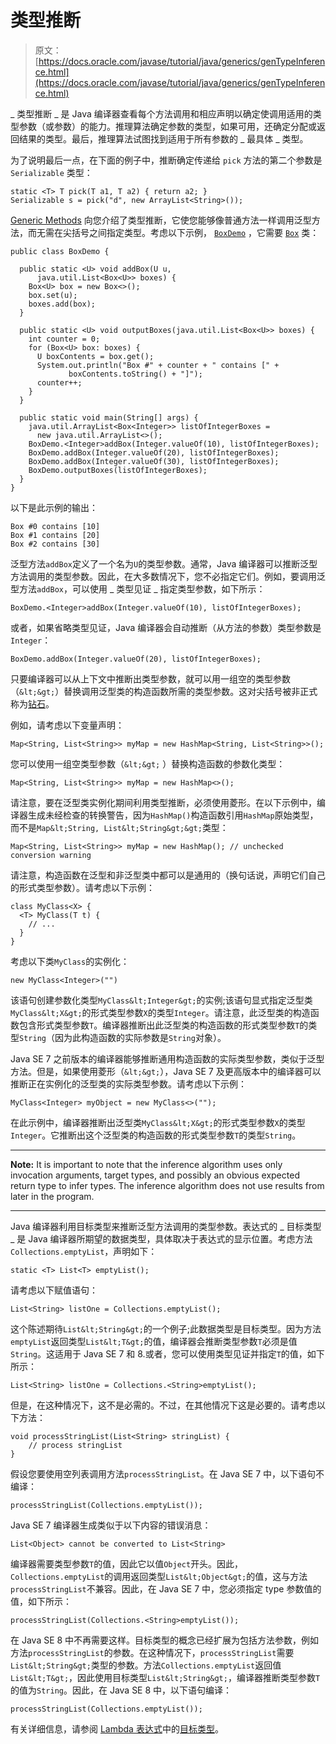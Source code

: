# 类型推断

> 原文： [https://docs.oracle.com/javase/tutorial/java/generics/genTypeInference.html](https://docs.oracle.com/javase/tutorial/java/generics/genTypeInference.html)

_ 类型推断 _ 是 Java 编译器查看每个方法调用和相应声明以确定使调用适用的类型参数（或参数）的能力。推理算法确定参数的类型，如果可用，还确定分配或返回结果的类型。最后，推理算法试图找到适用于所有参数的 _ 最具体 _ 类型。

为了说明最后一点，在下面的例子中，推断确定传递给 `pick` 方法的第二个参数是 `Serializable` 类型：

```
static <T> T pick(T a1, T a2) { return a2; }
Serializable s = pick("d", new ArrayList<String>());

```

[Generic Methods](methods.html) 向您介绍了类型推断，它使您能够像普通方法一样调用泛型方法，而无需在尖括号之间指定类型。考虑以下示例， [`BoxDemo`](examples/BoxDemo.java) ，它需要 [`Box`](examples/Box.java) 类：

```
public class BoxDemo {

  public static <U> void addBox(U u, 
      java.util.List<Box<U>> boxes) {
    Box<U> box = new Box<>();
    box.set(u);
    boxes.add(box);
  }

  public static <U> void outputBoxes(java.util.List<Box<U>> boxes) {
    int counter = 0;
    for (Box<U> box: boxes) {
      U boxContents = box.get();
      System.out.println("Box #" + counter + " contains [" +
             boxContents.toString() + "]");
      counter++;
    }
  }

  public static void main(String[] args) {
    java.util.ArrayList<Box<Integer>> listOfIntegerBoxes =
      new java.util.ArrayList<>();
    BoxDemo.<Integer>addBox(Integer.valueOf(10), listOfIntegerBoxes);
    BoxDemo.addBox(Integer.valueOf(20), listOfIntegerBoxes);
    BoxDemo.addBox(Integer.valueOf(30), listOfIntegerBoxes);
    BoxDemo.outputBoxes(listOfIntegerBoxes);
  }
}

```

以下是此示例的输出：

```
Box #0 contains [10]
Box #1 contains [20]
Box #2 contains [30]

```

泛型方法`addBox`定义了一个名为`U`的类型参数。通常，Java 编译器可以推断泛型方法调用的类型参数。因此，在大多数情况下，您不必指定它们。例如，要调用泛型方法`addBox`，可以使用 _ 类型见证 _ 指定类型参数，如下所示：

```
BoxDemo.<Integer>addBox(Integer.valueOf(10), listOfIntegerBoxes);

```

或者，如果省略类型见证，Java 编译器会自动推断（从方法的参数）类型参数是`Integer`：

```
BoxDemo.addBox(Integer.valueOf(20), listOfIntegerBoxes);

```

只要编译器可以从上下文中推断出类型参数，就可以用一组空的类型参数（`&lt;&gt;`）替换调用泛型类的构造函数所需的类型参数。这对尖括号被非正式称为[钻石](types.html#diamond)。

例如，请考虑以下变量声明：

```
Map<String, List<String>> myMap = new HashMap<String, List<String>>();

```

您可以使用一组空类型参数（`&lt;&gt;` ）替换构造函数的参数化类型：

```
Map<String, List<String>> myMap = new HashMap<>();

```

请注意，要在泛型类实例化期间利用类型推断，必须使用菱形。在以下示例中，编译器生成未经检查的转换警告，因为`HashMap()`构造函数引用`HashMap`原始类型，而不是`Map&lt;String, List&lt;String&gt;&gt;`类型：

```
Map<String, List<String>> myMap = new HashMap(); // unchecked conversion warning

```

请注意，构造函数在泛型和非泛型类中都可以是通用的（换句话说，声明它们自己的形式类型参数）。请考虑以下示例：

```
class MyClass<X> {
  <T> MyClass(T t) {
    // ...
  }
}

```

考虑以下类`MyClass`的实例化：

```
new MyClass<Integer>("")

```

该语句创建参数化类型`MyClass&lt;Integer&gt;`的实例;该语句显式指定泛型类`MyClass&lt;X&gt;`的形式类型参数`X`的类型`Integer`。请注意，此泛型类的构造函数包含形式类型参数`T`。编译器推断出此泛型类的构造函数的形式类型参数`T`的类型`String`（因为此构造函数的实际参数是`String`对象）。

Java SE 7 之前版本的编译器能够推断通用构造函数的实际类型参数，类似于泛型方法。但是，如果使用菱形（`&lt;&gt;`），Java SE 7 及更高版本中的编译器可以推断正在实例化的泛型类的实际类型参数。请考虑以下示例：

```
MyClass<Integer> myObject = new MyClass<>("");

```

在此示例中，编译器推断出泛型类`MyClass&lt;X&gt;`的形式类型参数`X`的类型`Integer`。它推断出这个泛型类的构造函数的形式类型参数`T`的类型`String`。

* * *

**Note:** It is important to note that the inference algorithm uses only invocation arguments, target types, and possibly an obvious expected return type to infer types. The inference algorithm does not use results from later in the program.

* * *

Java 编译器利用目标类型来推断泛型方法调用的类型参数。表达式的 _ 目标类型 _ 是 Java 编译器所期望的数据类型，具体取决于表达式的显示位置。考虑方法`Collections.emptyList`，声明如下：

```
static <T> List<T> emptyList();

```

请考虑以下赋值语句：

```
List<String> listOne = Collections.emptyList();

```

这个陈述期待`List&lt;String&gt;`的一个例子;此数据类型是目标类型。因为方法`emptyList`返回类型`List&lt;T&gt;`的值，编译器会推断类型参数`T`必须是值`String`。这适用于 Java SE 7 和 8.或者，您可以使用类型见证并指定`T`的值，如下所示：

```
List<String> listOne = Collections.<String>emptyList();

```

但是，在这种情况下，这不是必需的。不过，在其他情况下这是必要的。请考虑以下方法：

```
void processStringList(List<String> stringList) {
    // process stringList
}

```

假设您要使用空列表调用方法`processStringList`。在 Java SE 7 中，以下语句不编译：

```
processStringList(Collections.emptyList());

```

Java SE 7 编译器生成类似于以下内容的错误消息：

```
List<Object> cannot be converted to List<String>

```

编译器需要类型参数`T`的值，因此它以值`Object`开头。因此，`Collections.emptyList`的调用返回类型`List&lt;Object&gt;`的值，这与方法`processStringList`不兼容。因此，在 Java SE 7 中，您必须指定 type 参数值的值，如下所示：

```
processStringList(Collections.<String>emptyList());

```

在 Java SE 8 中不再需要这样。目标类型的概念已经扩展为包括方法参数，例如方法`processStringList`的参数。在这种情况下，`processStringList`需要`List&lt;String&gt;`类型的参数。方法`Collections.emptyList`返回值`List&lt;T&gt;`，因此使用目标类型`List&lt;String&gt;`，编译器推断类型参数`T`的值为`String`。因此，在 Java SE 8 中，以下语句编译：

```
processStringList(Collections.emptyList());

```

有关详细信息，请参阅 [Lambda 表达式](../../java/javaOO/lambdaexpressions.html)中的[目标类型](../../java/javaOO/lambdaexpressions.html#target-typing)。